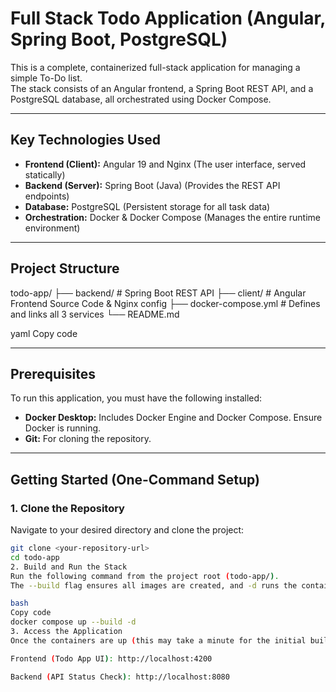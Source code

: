 # Full Stack Todo Application (Angular, Spring Boot, PostgreSQL)

This is a complete, containerized full-stack application for managing a simple To-Do list.  
The stack consists of an Angular frontend, a Spring Boot REST API, and a PostgreSQL database, all orchestrated using Docker Compose.

---

## Key Technologies Used

- **Frontend (Client):** Angular 19 and Nginx (The user interface, served statically)  
- **Backend (Server):** Spring Boot (Java) (Provides the REST API endpoints)  
- **Database:** PostgreSQL (Persistent storage for all task data)  
- **Orchestration:** Docker & Docker Compose (Manages the entire runtime environment)  

---

## Project Structure

todo-app/
├── backend/ # Spring Boot REST API
├── client/ # Angular Frontend Source Code & Nginx config
├── docker-compose.yml # Defines and links all 3 services
└── README.md

yaml
Copy code

---

## Prerequisites

To run this application, you must have the following installed:

- **Docker Desktop:** Includes Docker Engine and Docker Compose. Ensure Docker is running.  
- **Git:** For cloning the repository.

---

## Getting Started (One-Command Setup)

### 1. Clone the Repository

Navigate to your desired directory and clone the project:

```bash
git clone <your-repository-url>
cd todo-app
2. Build and Run the Stack
Run the following command from the project root (todo-app/).
The --build flag ensures all images are created, and -d runs the containers in detached mode.

bash
Copy code
docker compose up --build -d
3. Access the Application
Once the containers are up (this may take a minute for the initial builds):

Frontend (Todo App UI): http://localhost:4200

Backend (API Status Check): http://localhost:8080

